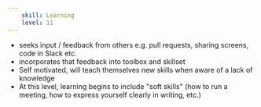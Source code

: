 ```yaml
---
    skill: Learning
    level: 11
---
```

- seeks input / feedback from others e.g. pull requests, sharing screens, code in Slack etc. 
- incorporates that feedback into toolbox and skillset
- Self motivated, will teach themselves new skills when aware of a lack of knowledge
- At this level, learning begins to include "soft skills" (how to run a meeting, how to express yourself clearly in writing, etc.)
